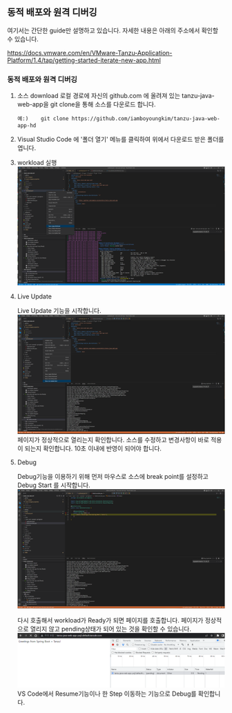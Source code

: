 ## 동적 배포와 원격 디버깅
여기서는 간단한 guide만 설명하고 있습니다. 자세한 내용은 아래의 주소에서 확인할 수 있습니다.

https://docs.vmware.com/en/VMware-Tanzu-Application-Platform/1.4/tap/getting-started-iterate-new-app.html



### 동적 배포와 원격 디버깅
1. 소스 download
    로컬 경로에 자신의 github.com 에 올려져 있는 tanzu-java-web-app을 git clone을 통해 소스를 다운로드 합니다.
    ```
    예:)    git clone https://github.com/iamboyoungkim/tanzu-java-web-app-hd
    ```
2. Visual Studio Code 에 '폴더 열기' 메뉴를 클릭하여 위에서 다운로드 받은 폴더를 엽니다.

3. workload 실행
    ![](./images/workload1.png)

4. Live Update

    Live Update 기능을 시작합니다.
        ![](./images/liveupdate1.png)
    페이지가 정상적으로 열리는지 확인합니다.
    소스를 수정하고 변경사항이 바로 적용이 되는지 확인합니다. 10초 이내에 반영이 되어야 합니다.

3. Debug

    Debug기능을 이용하기 위해 먼저 마우스로 소스에 break point를 설정하고 Debug Start 를 시작합니다.
    ![](./images/debug.png)

    
    다시 호출해서 workload가 Ready가 되면 페이지를 호출합니다. 페이지가 정상적으로 열리지 않고 pending상태가 되어 있는 것을 확인할 수 있습니다.
    ![](./images/debug1.png)
    VS Code에서 Resume기능이나 한 Step 이동하는 기능으로 Debug를 확인합니다.
    
    

